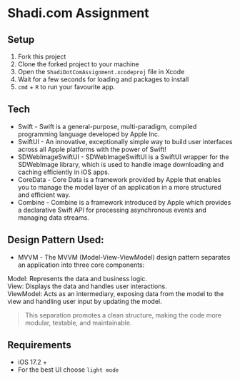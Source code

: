 # Shadi.com Assignment

## Setup
 1) Fork this project
 2) Clone the forked project to your machine
 3) Open the `ShadiDotComAssignment.xcodeproj` file in Xcode
 4) Wait for a few seconds for loading and packages to install
 5) `cmd` + `R` to run your favourite app.

## Tech
- Swift - Swift is a general-purpose, multi-paradigm, compiled programming language developed by Apple Inc.
- SwiftUI - An innovative, exceptionally simple way to build user interfaces across all Apple platforms with the power of Swift!
- SDWebImageSwiftUI - SDWebImageSwiftUI is a SwiftUI wrapper for the SDWebImage library, which is used to handle image downloading and caching efficiently in iOS apps.
- CoreData - Core Data is a framework provided by Apple that enables you to manage the model layer of an application in a more structured and efficient way. 
- Combine - Combine is a framework introduced by Apple which provides a declarative Swift API for processing asynchronous events and managing data streams.

## Design Pattern Used:

- MVVM - The MVVM (Model-View-ViewModel) design pattern separates an application into three core components:

Model: Represents the data and business logic. </br>
View: Displays the data and handles user interactions.  </br>
ViewModel: Acts as an intermediary, exposing data from the model to the view and handling user input by updating the model.  </br> 

> This separation promotes a clean structure, making the code more modular, testable, and maintainable.
  
## Requirements
- iOS 17.2 +
- For the best UI choose `light mode`
